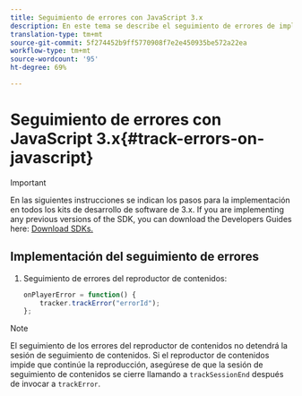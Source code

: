 ```yaml
---
title: Seguimiento de errores con JavaScript 3.x
description: En este tema se describe el seguimiento de errores de implementación mediante el uso de Media SDK en aplicaciones de navegador (JS).
translation-type: tm+mt
source-git-commit: 5f274452b9ff5770908f7e2e450935be572a22ea
workflow-type: tm+mt
source-wordcount: '95'
ht-degree: 69%

---
```



# Seguimiento de errores con JavaScript 3.x{#track-errors-on-javascript}

>[!IMPORTANT]
>
>En las siguientes instrucciones se indican los pasos para la implementación en todos los kits de desarrollo de software de 3.x. If you are implementing any previous versions of the SDK, you can download the Developers Guides here: [Download SDKs.](/help/sdk-implement/download-sdks.md)

## Implementación del seguimiento de errores

1. Seguimiento de errores del reproductor de contenidos:

   ```js
   onPlayerError = function() {
       tracker.trackError("errorId");
   };
   ```

>[!NOTE]
>
>El seguimiento de los errores del reproductor de contenidos no detendrá la sesión de seguimiento de contenidos. Si el reproductor de contenidos impide que continúe la reproducción, asegúrese de que la sesión de seguimiento de contenidos se cierre llamando a `trackSessionEnd` después de invocar a `trackError`.
